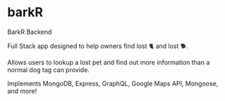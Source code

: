 # barkR

BarkR Backend

Full Stack app designed to help owners find lost 🐈 and lost 🐕.

Allows users to lookup a lost pet and find out more information than a normal dog tag can provide. 

Implements MongoDB, Express, GraphQL, Google Maps API, Mongoose, and more!

